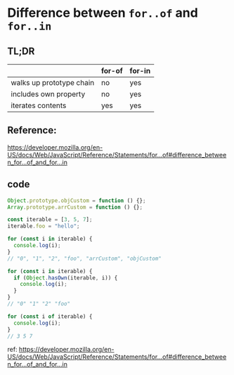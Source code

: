 # Difference between `for..of` and `for..in`

## TL;DR

|                          | for-of | for-in |
| ------------------------ | ------ | ------ |
| walks up prototype chain | no     | yes    |
| includes own property    | no     | yes    |
| iterates contents        | yes    | yes    |



## Reference: 

https://developer.mozilla.org/en-US/docs/Web/JavaScript/Reference/Statements/for...of#difference_between_for...of_and_for...in



## code

```js
Object.prototype.objCustom = function () {};
Array.prototype.arrCustom = function () {};

const iterable = [3, 5, 7];
iterable.foo = "hello";

for (const i in iterable) {
  console.log(i);
}
// "0", "1", "2", "foo", "arrCustom", "objCustom"

for (const i in iterable) {
  if (Object.hasOwn(iterable, i)) {
    console.log(i);
  }
}
// "0" "1" "2" "foo"

for (const i of iterable) {
  console.log(i);
}
// 3 5 7
```

ref: https://developer.mozilla.org/en-US/docs/Web/JavaScript/Reference/Statements/for...of#difference_between_for...of_and_for...in
